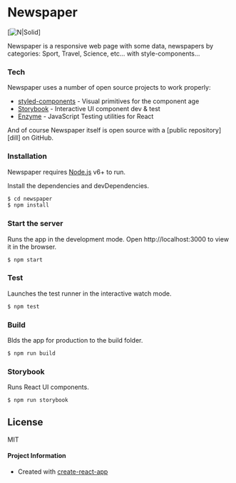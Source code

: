 # Newspaper

[![N|Solid](http://www.pvhc.net/img28/wvjdpysovmhdmzunrlqr.png)]

Newspaper is a responsive web page with some data, newspapers by categories: Sport, Travel, Science, etc... with style-components...
  
### Tech

Newspaper uses a number of open source projects to work properly:

* [styled-components] - Visual primitives for the component age
* [Storybook] - Interactive UI component dev & test
* [Enzyme] - JavaScript Testing utilities for React

And of course Newspaper itself is open source with a [public repository][dill]
 on GitHub.

### Installation

Newspaper requires [Node.js](https://nodejs.org/) v6+ to run.

Install the dependencies and devDependencies.

```sh
$ cd newspaper
$ npm install
```

### Start the server
Runs the app in the development mode.
Open http://localhost:3000 to view it in the browser.
```sh
$ npm start
```

### Test
Launches the test runner in the interactive watch mode.
```sh
$ npm test
```
 
### Build
Blds the app for production to the build folder.
```sh
$ npm run build
```

### Storybook
Runs React UI components.
```sh
$ npm run storybook
```
 
License
----

MIT

#### Project Information
* Created with [create-react-app](https://github.com/facebookincubator/create-react-app)

[//]: # (These are reference links used in the body of this note and get stripped out when the markdown processor does its job. There is no need to format nicely because it shouldn't be seen. Thanks SO - http://stackoverflow.com/questions/4823468/store-comments-in-markdown-syntax)

   [Styled-components]: <https://github.com/styled-components/styled-components>
   [Storybook]: <https://github.com/storybooks/storybook>
   [Enzyme]: <https://github.com/airbnb/enzyme>
 



